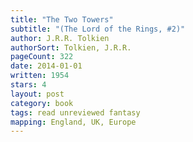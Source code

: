 ```yaml
---
title: "The Two Towers"
subtitle: "(The Lord of the Rings, #2)"
author: J.R.R. Tolkien
authorSort: Tolkien, J.R.R.
pageCount: 322
date: 2014-01-01
written: 1954
stars: 4
layout: post
category: book
tags: read unreviewed fantasy
mapping: England, UK, Europe
---
```

